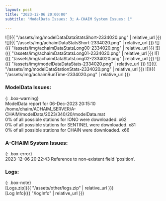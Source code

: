 ```yaml
---
layout: post
title: "2023-12-06 20:00:00"
subtitle: "ModelData Issues: 3; A-CHAIM System Issues: 1"

---
```


![]({{ "/assets/img/modelDataDataStatsShort-2334020.png" | relative_url }})
![]({{ "/assets/img/achaimDataStatsShort-2334020.png" | relative_url }})
![]({{ "/assets/img/achaimDataStatsLong00-2334020.png" | relative_url }})
![]({{ "/assets/img/achaimDataStatsLong01-2334020.png" | relative_url }})
![]({{ "/assets/img/achaimDataStatsLong02-2334020.png" | relative_url }})
![]({{ "/assets/img/modelDataDataStats-2334020.png" | relative_url }})
![]({{ "/assets/img/modelDataStationStats-2334020.png" | relative_url }})
![]({{ "/assets/img/achaimRunTime-2334020.png" | relative_url }})


### ModelData Issues:  
  
{: .box-warning}  
 ModelData report for 06-Dec-2023 20:15:10   
 /home/chaim/ACHAIM_SERVER/A-CHAIM/modelData/2023/340/20/modelData.mat   
 0% of all possible stations for IONO were downloaded. x62   
 0% of all possible stations for SENTINEL were downloaded. x81   
 0% of all possible stations for CHAIN were downloaded. x66   
  
### A-CHAIM System Issues:  
  
{: .box-error}  
2023-12-06 20:22:43 Reference to non-existent field 'position'.  

### Logs:  
  
{: .box-note}  
[Logs.zip]({{ "/assets/other/logs.zip" | relative_url }})  
[Log Info]({{ "/logInfo" | relative_url }})  
